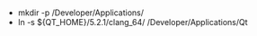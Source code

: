 #




* mkdir -p /Developer/Applications/
* ln -s ${QT_HOME}/5.2.1/clang_64/ /Developer/Applications/Qt